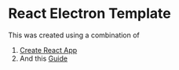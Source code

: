 # React Electron Template

This was created using a combination of
1) [Create React App](https://reactjs.org/docs/create-a-new-react-app.html)
2) And this [Guide](https://dev.to/mandiwise/electron-apps-made-easy-with-create-react-app-and-electron-forge-560e)
